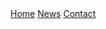 

<div class="navbar">
  <a href="#home">Home</a>
  <a href="#news">News</a>
  <a href="#contact">Contact</a>
</div>
